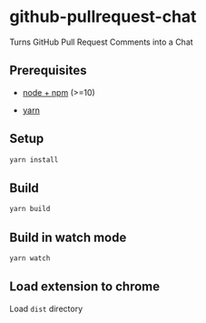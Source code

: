 # github-pullrequest-chat

Turns GitHub Pull Request Comments into a Chat

## Prerequisites

- [node + npm](https://nodejs.org/) (>=10)

- [yarn](https://yarnpkg.com/en/)

## Setup

```bash
yarn install
```

## Build

```bash
yarn build
```

## Build in watch mode

```bash
yarn watch
```

## Load extension to chrome

Load `dist` directory
